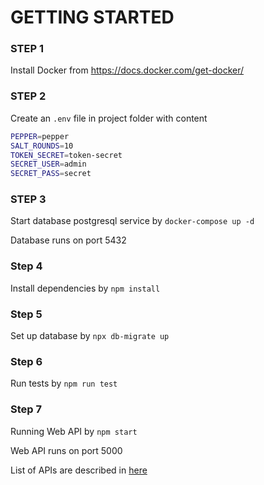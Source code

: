 # GETTING STARTED

### STEP 1

Install Docker from https://docs.docker.com/get-docker/

### STEP 2

Create an `.env` file in project folder with content

```bash
PEPPER=pepper
SALT_ROUNDS=10
TOKEN_SECRET=token-secret
SECRET_USER=admin
SECRET_PASS=secret
```

### STEP 3

Start database postgresql service by `docker-compose up -d`

Database runs on port 5432

### Step 4

Install dependencies by `npm install`

### Step 5

Set up database by `npx db-migrate up`

### Step 6

Run tests by `npm run test`

### Step 7

Running Web API by `npm start`

Web API runs on port 5000

List of APIs are described in [here](REQUIREMENTS.md)
